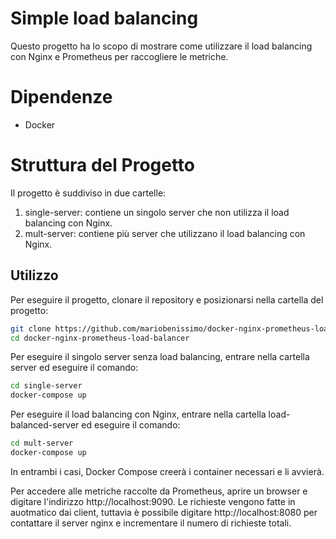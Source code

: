 # Simple load balancing
Questo progetto ha lo scopo di mostrare come utilizzare il load balancing con Nginx e Prometheus per raccogliere le metriche.

# Dipendenze
- Docker

# Struttura del Progetto
Il progetto è suddiviso in due cartelle:

1. single-server: contiene un singolo server che non utilizza il load balancing con Nginx.
2. mult-server: contiene più server che utilizzano il load balancing con Nginx.

## Utilizzo
Per eseguire il progetto, clonare il repository e posizionarsi nella cartella del progetto:

```bash
git clone https://github.com/mariobenissimo/docker-nginx-prometheus-load-balancer.git
cd docker-nginx-prometheus-load-balancer
```

Per eseguire il singolo server senza load balancing, entrare nella cartella server ed eseguire il comando:

```bash
cd single-server
docker-compose up
```

Per eseguire il load balancing con Nginx, entrare nella cartella load-balanced-server ed eseguire il comando:

```bash
cd mult-server
docker-compose up
```
In entrambi i casi, Docker Compose creerà i container necessari e li avvierà.

Per accedere alle metriche raccolte da Prometheus, aprire un browser e digitare l'indirizzo http://localhost:9090.
Le richieste vengono fatte in auotmatico dai client, tuttavia è possibile digitare http://localhost:8080 per contattare il server nginx e incrementare il numero di richieste totali. 

